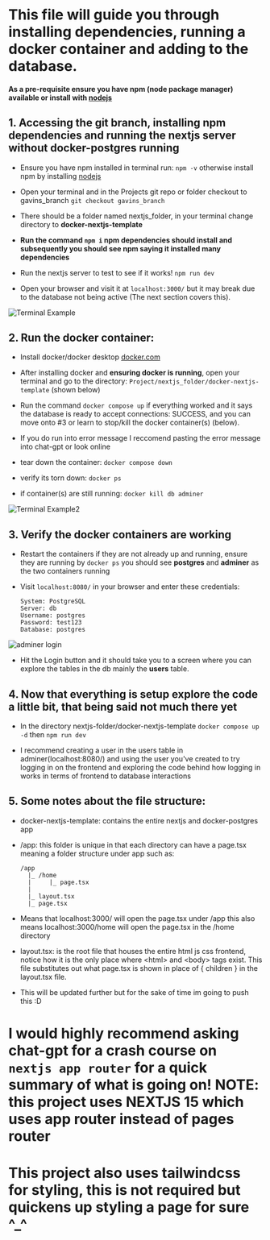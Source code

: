 # **This file will guide you through installing dependencies, running a docker container and adding to the database.**

#### **As a pre-requisite ensure you have npm (node package manager) available or install with [nodejs](https://nodejs.org/en/download)**

## 1. Accessing the git branch, installing npm dependencies and running the nextjs server without docker-postgres running

- Ensure you have npm installed in terminal run: `npm -v` otherwise install npm by installing [nodejs](https://nodejs.org/en/download)
- Open your terminal and in the Projects git repo or folder checkout to gavins_branch `git checkout gavins_branch`
- There should be a folder named nextjs_folder, in your terminal change directory to **docker-nextjs-template**
- **Run the command `npm i` npm dependencies should install and subsequently you should see npm saying it installed many dependencies**

- Run the nextjs server to test to see if it works! `npm run dev`

- Open your browser and visit it at `localhost:3000/` but it may break due to the database not being active (The next section covers this).

![Terminal Example](./example1.png)

## 2. Run the docker container:

- Install docker/docker desktop [docker.com](https://www.docker.com/)

- After installing docker and **ensuring docker is running**, open your terminal and go to the directory: `Project/nextjs_folder/docker-nextjs-template` (shown below)

- Run the command `docker compose up` if everything worked and it says the database is ready to accept connections: SUCCESS, and you can move onto #3 or learn to stop/kill the docker container(s) (below).

- If you do run into error message I reccomend pasting the error message into chat-gpt or look online

- tear down the container: `docker compose down`

- verify its torn down: `docker ps`

- if container(s) are still running: `docker kill db adminer`

![Terminal Example2](example2.png)

## 3. Verify the docker containers are working

- Restart the containers if they are not already up and running, ensure they are running by `docker ps` you should see **postgres** and **adminer** as the two containers running

- Visit `localhost:8080/` in your browser and enter these credentials:

      System: PostgreSQL
      Server: db
      Username: postgres
      Password: test123
      Database: postgres

![adminer login](example3.png)

- Hit the Login button and it should take you to a screen where you can explore the tables in the db mainly the **users** table.

## 4. Now that everything is setup explore the code a little bit, that being said not much there yet

- In the directory nextjs-folder/docker-nextjs-template `docker compose up -d` then `npm run dev`

- I recommend creating a user in the users table in adminer(localhost:8080/) and using the user you've created to try logging in on the frontend and exploring the code behind how logging in works in terms of frontend to database interactions

## 5. Some notes about the file structure:

- docker-nextjs-template: contains the entire nextjs and docker-postgres app

- /app: this folder is unique in that each directory can have a page.tsx meaning a folder structure under app such as:

      /app
        |_ /home
        |     |_ page.tsx
        |
        |_ layout.tsx
        |_ page.tsx

- Means that localhost:3000/ will open the page.tsx under /app this also means localhost:3000/home will open the page.tsx in the /home directory

- layout.tsx: is the root file that houses the entire html js css frontend, notice how it is the only place where \<html\> and \<body\> tags exist. This file substitutes out what page.tsx is shown in place of { children } in the layout.tsx file.

- This will be updated further but for the sake of time im going to push this :D

# I would highly recommend asking chat-gpt for a crash course on `nextjs app router` for a quick summary of what is going on! NOTE: this project uses NEXTJS 15 which uses app router instead of pages router 
# This project also uses tailwindcss for styling, this is not required but quickens up styling a page for sure ^_^
